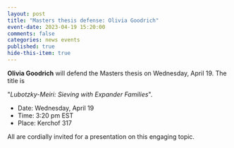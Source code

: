 ```yaml
---
layout: post
title: "Masters thesis defense: Olivia Goodrich"
event-date: 2023-04-19 15:20:00
comments: false
categories: news events
published: true
hide-this-item: true
---
```


**Olivia Goodrich** will defend the Masters thesis on Wednesday, April 19.
The title is

"_Lubotzky-Meiri: Sieving with Expander Families_".

- Date: Wednesday, April 19
- Time: 3:20 pm EST
- Place: Kerchof 317

All are cordially invited for a presentation on this engaging topic.
